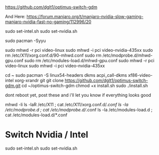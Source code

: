 https://github.com/dglt1/optimus-switch-gdm

And Here: 
https://forum.manjaro.org/t/manjaro-nvidia-slow-gaming-manjaro-nvidia-fast-no-gaming/112996/20

sudo set-intel.sh
sudo set-nvidia.sh


sudo pacman -Syyu

sudo mhwd -r pci video-linux
sudo mhwd -i pci video-nvidia-435xx
sudo rm /etc/X11/xorg.conf.d/90-mhwd.conf
sudo rm /etc/modprobe.d/mhwd-gpu.conf
sudo rm /etc/modules-load.d/mhwd-gpu.conf
sudo mhwd -r pci video-linux
sudo mhwd -i pci video-nvidia-435xx


cd ~
sudo pacman -S linux54-headers dkms acpi_call-dkms xf86-video-intel xorg-xrandr git
git clone https://github.com/dglt1/optimus-switch-gdm.git
cd ~/optimus-switch-gdm
chmod +x install.sh
sudo ./install.sh


dont reboot yet, post these and i'll let you know if everything looks good

mhwd -li
ls -laR /etc/X11 ; cat /etc/X11/xorg.conf.d/*.conf
ls -la /etc/modprobe.d ; cat /etc/modprobe.d/*.conf
ls -la /etc/modules-load.d ; cat /etc/modules-load.d/*.conf

# Switch Nvidia / Intel
sudo set-intel.sh
sudo set-nvidia.sh

